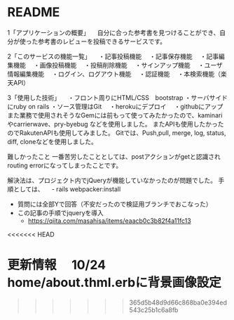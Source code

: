 # README

1「アプリケーションの概要」
　自分に合った参考書を見つけることができ、自分が使った参考書のレビューを投稿できるサービスです。

2「このサービスの機能一覧」
　・記事投稿機能
　・記事保存機能
　・記事編集機能
　・画像投稿機能
　・投稿削除機能
　・サインアップ機能
　・ユーザ情報編集機能
　・ログイン、ログアウト機能
　・認証機能
　・本検索機能（楽天API）

3「使用した技術」
　・フロント周りにHTML/CSS　bootstrap
  ・サーバサイドにruby on rails
  ・ソース管理はGit
　・herokuにデプロイ
　・githubにアップ
また業務で使用されそうなGemには前もって使ってみたかったので、kaminariやcarrierwave、pry-byebug
などを使用しました。
またAPIも使用したかったのでRakutenAPIも使用してみました。
Gitでは、Push,pull, merge, log, status, diff, cloneなどを使用しました。

難しかったこと
一番苦労したこととしては、postアクションがgetと認識されrouting errorになってしまったことです。

解決法は、プロジェクト内でjQueryが機能していなかったのが問題でした。
手順としては、
　- rails webpacker:install
  - 質問には全部Yで回答（不安だったので検証用ブランチでおこなった）
- この記事の手順でjqueryを導入
  - https://qiita.com/masahisa/items/eaacb0c3b82f4a11fc13

<<<<<<< HEAD

更新情報
　10/24
  home/about.thml.erbに背景画像設定
=======
>>>>>>> 365d5b48d9d66c868ba0e394ed543c25b1c6a8fb
